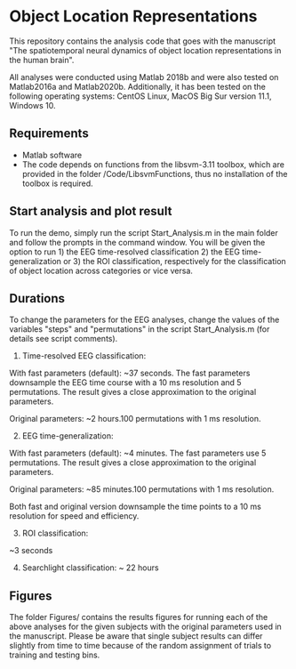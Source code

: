 # Object Location Representations



This repository contains the analysis code that goes with the manuscript "The spatiotemporal neural dynamics of object location representations in the human brain". 

All analyses were conducted using Matlab 2018b and were also tested on Matlab2016a and Matlab2020b. Additionally, it has been tested on the following operating systems: CentOS Linux, MacOS Big Sur version 11.1, Windows 10.



## Requirements

- Matlab software
- The code depends on functions from the libsvm-3.11 toolbox, which are provided in the folder /Code/LibsvmFunctions, thus no installation of the toolbox is required.


## Start analysis and plot result

To run the demo, simply run the script Start_Analysis.m in the main folder and follow the prompts in the command window. You will be given the option to run 1) the EEG time-resolved classification 2) the EEG time-generalization or 3) the ROI classification, respectively for the classification of object location across categories or vice versa.


## Durations

To change the parameters for the EEG analyses, change the values of the variables "steps" and "permutations" in the script Start_Analysis.m (for details see script comments).


1) Time-resolved EEG classification: 

With fast parameters (default): ~37 seconds. The fast parameters downsample the EEG time course with a 10 ms resolution and 5 permutations. The result gives a close approximation to the original parameters.

Original parameters: ~2 hours.100 permutations with 1 ms resolution.


2) EEG time-generalization:

With fast parameters (default): ~4 minutes. The fast parameters use 5 permutations. The result gives a close approximation to the original parameters.

Original parameters: ~85 minutes.100 permutations with 1 ms resolution.

Both fast and original version downsample the time points to a 10 ms resolution for speed and efficiency.


3) ROI classification:

~3 seconds

4) Searchlight classification:
~ 22 hours

## Figures

The folder Figures/ contains the results figures for running each of the above analyses for the given subjects with the original parameters used in the manuscript. Please be aware that single subject results can differ slightly from time to time because of the random assignment of trials to training and testing bins.

